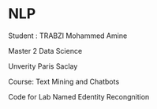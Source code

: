 # NLP
Student : TRABZI Mohammed Amine 

Master 2 Data Science 

Unverity Paris Saclay 

Course: Text Mining and Chatbots

Code for Lab Named Edentity Recongnition 
